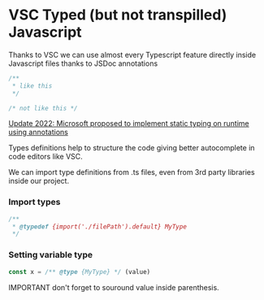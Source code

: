 # VSC Typed (but not transpilled) Javascript

Thanks to VSC we can use almost every Typescript feature directly inside Javascript files thanks to JSDoc annotations

```javascript
/** 
 * like this 
 */

/* not like this */
```

[Update 2022: Microsoft proposed to implement static typing on runtime using annotations ](https://devblogs.microsoft.com/typescript/a-proposal-for-type-syntax-in-javascript/)

Types definitions help to structure the code giving better autocomplete in code editors like VSC. 

We can import type definitions from .ts files, even from 3rd party libraries inside our project.

### Import types

```javascript
/** 
 * @typedef {import('./filePath').default} MyType
 */
```

### Setting variable type

```javascript
const x = /** @type {MyType} */ (value)
```

IMPORTANT don't forget to souround value inside parenthesis.
